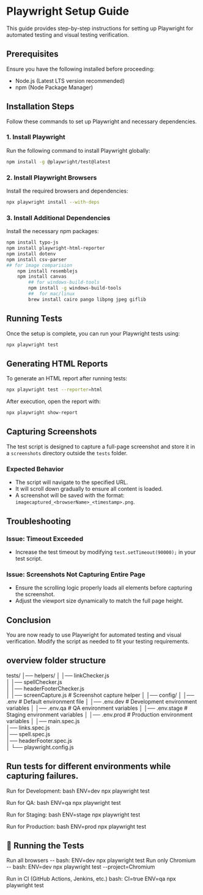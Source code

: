 # Playwright Setup Guide

This guide provides step-by-step instructions for setting up Playwright for automated testing and visual testing verification.

## Prerequisites
Ensure you have the following installed before proceeding:
- Node.js (Latest LTS version recommended)
- npm (Node Package Manager)

## Installation Steps
Follow these commands to set up Playwright and necessary dependencies.

### 1. Install Playwright
Run the following command to install Playwright globally:
```sh
npm install -g @playwright/test@latest
```

### 2. Install Playwright Browsers
Install the required browsers and dependencies:
```sh
npx playwright install --with-deps
```

### 3. Install Additional Dependencies
Install the necessary npm packages:
```sh
npm install typo-js
npm install playwright-html-reporter
npm install dotenv
npm install csv-parser
## for image comparision
    npm install resemblejs
    npm install canvas
        ## for windows-build-tools
        npm install -g windows-build-tools 
        ##  for mac/linux
        brew install cairo pango libpng jpeg giflib  
```

## Running Tests
Once the setup is complete, you can run your Playwright tests using:
```sh
npx playwright test
```

## Generating HTML Reports
To generate an HTML report after running tests:
```sh
npx playwright test --reporter=html
```
After execution, open the report with:
```sh
npx playwright show-report
```

## Capturing Screenshots
The test script is designed to capture a full-page screenshot and store it in a `screenshots` directory outside the `tests` folder.

### Expected Behavior
- The script will navigate to the specified URL.
- It will scroll down gradually to ensure all content is loaded.
- A screenshot will be saved with the format: `imagecaptured_<browserName>_<timestamp>.png`.

## Troubleshooting
### Issue: Timeout Exceeded
- Increase the test timeout by modifying `test.setTimeout(90000);` in your test script.

### Issue: Screenshots Not Capturing Entire Page
- Ensure the scrolling logic properly loads all elements before capturing the screenshot.
- Adjust the viewport size dynamically to match the full page height.

## Conclusion
You are now ready to use Playwright for automated testing and visual verification. Modify the script as needed to fit your testing requirements.

## overview folder structure
tests/
│── helpers/
│   │── linkChecker.js          
│   │── spellChecker.js        
│   │── headerFooterChecker.js  
│   │── screenCapture.js        # Screenshot capture helper
│
│── config/
│   │── .env                    # Default environment file
│   │── .env.dev                # Development environment variables
│   │── .env.qa                 # QA environment variables
│   │── .env.stage              # Staging environment variables
│   │── .env.prod               # Production environment variables
│
│── main.spec.js                
│── links.spec.js                
│── spell.spec.js                
│── headerFooter.spec.js         
│
└── playwright.config.js         

## Run tests for different environments while capturing failures.

Run for Development: bash ENV=dev npx playwright test

Run for QA:          bash ENV=qa npx playwright test

Run for Staging:     bash ENV=stage npx playwright test

Run for Production:  bash ENV=prod npx playwright test

## 🚀 Running the Tests
Run all browsers  -- bash: ENV=dev npx playwright test
Run only Chromium -- bash: ENV=dev npx playwright test --project=Chromium

Run in CI (GitHub Actions, Jenkins, etc.)
bash: CI=true ENV=qa npx playwright test
